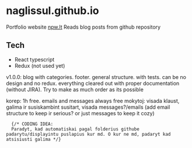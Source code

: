 # naglissul.github.io

Portfolio website [npw.lt](https://npw.lt)
Reads blog posts from github repository

## Tech

- React typescript
- Redux (not used yet)

v1.0.0: blog with categories. footer. general structure. with tests. can be no design and no redux. everything cleared out with proper documentation (without JIRA). Try to make as much order as its possible

korep:
1h free. emails and messages always free
mokytoj:
visada klaust, galima ir susiskambint susitart, visada messages?/emails (add email structure to keep ir serious? or just messages to keep it cozy)

      {/* CODING IDEA:
      Paradyt, kad automatiskai pagal folderius githube padarytu/displayintu puslapius kur md. O kur ne md, padaryt kad atsisiusti galima */}
